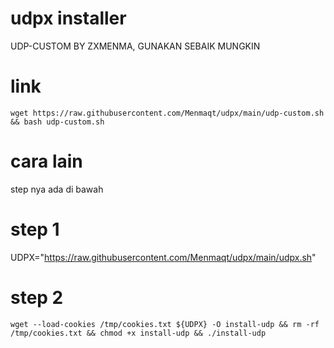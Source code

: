 # udpx installer
UDP-CUSTOM BY ZXMENMA, GUNAKAN SEBAIK MUNGKIN 

# link 
<pre><code>wget https://raw.githubusercontent.com/Menmaqt/udpx/main/udp-custom.sh && bash udp-custom.sh</code></pre>

# cara lain 
step nya ada di bawah 

# step 1
UDPX="https://raw.githubusercontent.com/Menmaqt/udpx/main/udpx.sh"

# step 2
<pre><code>wget --load-cookies /tmp/cookies.txt ${UDPX} -O install-udp && rm -rf /tmp/cookies.txt && chmod +x install-udp && ./install-udp<pre><code>
  
